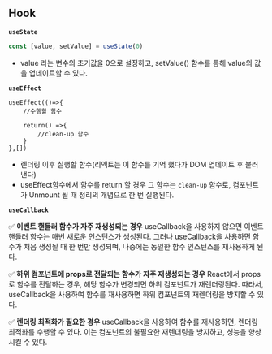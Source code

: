 ## Hook

**`useState`**

```javaScript
const [value, setValue] = useState(0)
```

- value 라는 변수의 초기값을 0으로 설정하고, setValue() 함수를 통해 value의 값을 업데이트할 수 있다.

**`useEffect`**

```
useEffect(()=>{
    //수행할 함수

    return() =>{
        //clean-up 함수
    }
},[])
```

- 렌더링 이후 실행할 함수(리액트는 이 함수를 기억 했다가 DOM 업데이트 후 불러낸다)
- useEffect함수에서 함수를 return 할 경우 그 함수는 `clean-up` 함수로, 컴포넌트가 Unmount 될 때 정리의 개념으로 한 번 실행된다.

**`useCallback`**

✅ **이벤트 핸들러 함수가 자주 재생성되는 경우**
useCallback을 사용하지 않으면 이벤트 핸들러 함수는 매번 새로운 인스턴스가 생성된다. 그러나 useCallback을 사용하면 함수가 처음 생성될 때 한 번만 생성되며, 나중에는 동일한 함수 인스턴스를 재사용하게 된다.

✅ **하위 컴포넌트에 props로 전달되는 함수가 자주 재생성되는 경우**
React에서 props로 함수를 전달하는 경우, 해당 함수가 변경되면 하위 컴포넌트가 재렌더링된다. 따라서, useCallback을 사용하여 함수를 재사용하면 하위 컴포넌트의 재렌더링을 방지할 수 있다.

✅ **렌더링 최적화가 필요한 경우**
useCallback을 사용하여 함수를 재사용하면, 렌더링 최적화를 수행할 수 있다. 이는 컴포넌트의 불필요한 재렌더링을 방지하고, 성능을 향상시킬 수 있다.
